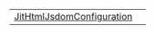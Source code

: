 |                                                                                |     |
| ------------------------------------------------------------------------------ | --- |
| [JitHtmlJsdomConfiguration](/jit-html-jsdom/literal/jithtmljsdomconfiguration) |     |